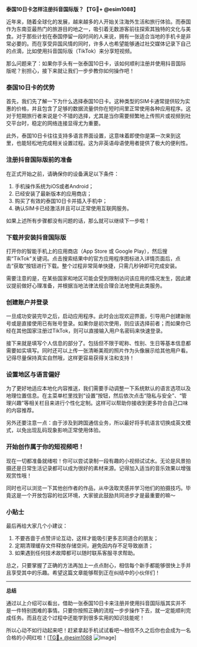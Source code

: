 **泰国10日卡怎样注册抖音国际版？【TG💪+ @esim1088】**

近年来，随着全球化的发展，越来越多的人开始关注海外生活和旅行体验。而泰国作为东南亚最热门的旅游目的地之一，吸引着无数游客前往探索其独特的文化与美食。对于那些计划在泰国停留一段时间的人来说，拥有一张适合当地的手机卡是非常必要的。而在享受异国风情的同时，许多人也希望能够通过社交媒体记录下自己的点滴，比如使用抖音国际版（TikTok）来分享短视频。

那么问题来了：如果你手头有一张泰国10日卡，该如何顺利注册并使用抖音国际版呢？别担心，接下来就让我们一步步教你如何操作吧！

### 泰国10日卡的优势

首先，我们先了解一下为什么选择泰国10日卡。这种类型的SIM卡通常提供较为实惠的价格，并且包含了足够的数据流量供你在短时间里正常使用各种应用程序。这对于短期旅行者来说是个不错的选择，尤其是当你需要频繁地上传照片或视频到社交平台时，稳定的网络连接显得尤为重要。

此外，泰国10日卡往往支持多语言界面设置，这意味着即使你是第一次来到这里，也能轻松地完成相关设置过程。这为非英语母语使用者提供了极大的便利性。

### 注册抖音国际版前的准备

在正式开始之前，请确保你的设备满足以下条件：
1. 手机操作系统为iOS或者Android；
2. 已经安装了最新版本的应用商店；
3. 购买了有效的泰国10日卡并插入手机中；
4. 确认SIM卡已经激活并且可以正常使用互联网服务。

如果上述所有步骤都没有问题的话，那么就可以继续下一步啦！

### 下载并安装抖音国际版

打开你的智能手机上的应用商店（App Store 或 Google Play），然后搜索“TikTok”关键词。点击搜索结果中的官方应用程序图标进入详情页面后，点击“获取”按钮进行下载。整个过程非常简单快捷，只需几秒钟即可完成安装。

需要注意的是，在某些国家和地区可能会受到限制访问该应用的情况发生，因此建议提前做好心理准备，并根据当地法律法规合理合法地使用此类服务。

### 创建账户并登录

一旦成功安装完毕之后，启动应用程序。此时会出现欢迎界面，引导用户创建新账号或是直接使用已有账号登录。如果你是初次使用，则应该选择前者；而如果你已经在其他国家注册过TikTok，则可以直接输入用户名密码来快速登录。

接下来就是填写个人信息的部分了。包括但不限于昵称、性别、生日等基本信息都需要如实填写。同时还可以上传一张清晰美观的照片作为头像展示给其他用户看。记得尽量保持真实自然哦，这样更容易获得关注和支持！

### 设置地区与语言偏好

为了更好地适应本地化内容推送，我们需要手动调整一下系统默认的语言选项以及地理位置信息。在主菜单栏里找到“设置”按钮，然后依次点击“隐私与安全”、“管理兴趣”等相关栏目来进行个性化定制。这样可以帮助你接收到更多符合自己口味的内容推荐。

另外还要注意一点：由于涉及到跨国通信业务，所以最好将手机语言切换成英文模式，以免出现乱码现象影响正常使用体验。

### 开始创作属于你的短视频吧！

现在一切都准备就绪啦！你可以尝试录制一段有趣的小视频试试水。无论是风景拍摄还是日常生活记录都可以成为很好的素材来源。记得加入适当的音乐效果以增强观赏性哦！

同时也可以浏览一下其他创作者的作品，从中汲取灵感并学习他们的拍摄技巧。毕竟这是一个开放包容的社区环境，大家彼此鼓励共同进步才是最重要的嘛～

### 小贴士

最后再给大家几个小建议：
1. 不要吝啬于点赞评论互动，这样才能吸引更多志同道合的朋友；
2. 定期清理缓存文件释放存储空间，避免因内存不足导致崩溃；
3. 如果遇到任何技术故障都可以随时联系客服寻求帮助。

总之，只要掌握了正确的方法再加上一点点耐心，相信每个新手都能够很快上手并且享受其中的乐趣。希望这篇文章能够帮到正在纠结中的小伙伴们！

---

**总结**

通过以上介绍可以看出，借助一张泰国10日卡来注册并使用抖音国际版其实并不是一件特别困难的事情。只要你按照正确的流程一步步操作下去，就一定能顺利完成任务。而且在这个过程中还能学到很多实用的知识技能呢！

所以心动不如行动起来吧！赶紧拿起手机试试看吧～相信不久之后你也会成为一名合格的小网红啦！[[TG💪+ @esim1088](https://t.me/s/esim1088) ![Image](https://i.postimg.cc/4NQfJmqS/Snipaste-2025-05-13-00-14-12.png)]